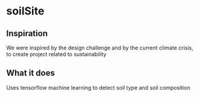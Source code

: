 # soilSite

## Inspiration
We were inspired by the design challenge and by the current climate crisis, to create project related to sustainability

## What it does
Uses tensorflow machine learning to detect soil type and soil composition
